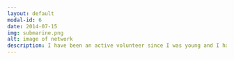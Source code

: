 ```yaml
---
layout: default
modal-id: 6
date: 2014-07-15
img: submarine.png
alt: image of network
description: I have been an active volunteer since I was young and I have fallen in love with it. I have gotten the opportunity to engage communities around the world. I got to participate, in community outreach, with rural towns in Panama, Brazil, Argentina, Nicaragua, Dominican Republic, Bolivia, and the United States. These adventures allowed me to learn about different cultures and discourses, teach english to 7th graders, participate in street sanitation, paint houses, feed the hungry, and run a child day care. <p>Most recently, from Feb 22 - May 19, I got VITA IRS certified to be an IRS volunteer. I got to do tax returns, free of charge, for underprivileged and lower income clients, tax returns.</p><b></b><img class="img-responsive" src="img/v6.jpg" alt="volunteer" /><p><strong>A Core Memory-</strong> The picture above is a moment when I had an homestay in Managua, Nicaragua and the family that hosted me felt like my own. They had a tiny house made of tin and clay, with hardened dirt for flooring, on a farm. I slept on a small cot with my friend and learned how the native people of Managua lived. We woke up with the home stay family, broke bread with them, listened to life stories, and shared our dreams with each other. It is an experience I wish I never forget.</p><img class="img-responsive" src="img/v1.jpg" alt="volunteer" /><img class="img-responsive" src="img/v2.jpg" alt="volunteer" /><b></b><img class="img-responsive" src="img/v3.jpg" alt="volunteer" /><b></b><img class="img-responsive" src="img/v4.jpg" alt="volunteer" /><b></b><img class="img-responsive" src="img/v5.jpg" alt="volunteer" />
---
```

